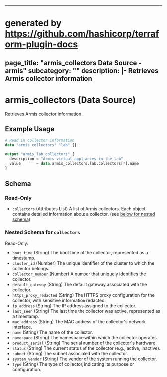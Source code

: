 <!--
Copyright (c) 1898 & Co.
SPDX-License-Identifier: Apache-2.0
-->

---
# generated by https://github.com/hashicorp/terraform-plugin-docs
page_title: "armis_collectors Data Source - armis"
subcategory: ""
description: |-
  Retrieves Armis collector information
---

# armis_collectors (Data Source)

Retrieves Armis collector information

## Example Usage

```terraform
# Read in collector information
data "armis_collectors" "lab" {}

output "armis_lab_collectors" {
  description = "Armis virtual appliances in the lab"
  value       = data.armis_collectors.lab.collectors[*].name
}
```

<!-- schema generated by tfplugindocs -->
## Schema

### Read-Only

- `collectors` (Attributes List) A list of Armis collectors. Each object contains detailed information about a collector. (see [below for nested schema](#nestedatt--collectors))

<a id="nestedatt--collectors"></a>
### Nested Schema for `collectors`

Read-Only:

- `boot_time` (String) The boot time of the collector, represented as a timestamp.
- `cluster_id` (Number) The unique identifier of the cluster to which the collector belongs.
- `collector_number` (Number) A number that uniquely identifies the collector.
- `default_gateway` (String) The default gateway associated with the collector.
- `https_proxy_redacted` (String) The HTTPS proxy configuration for the collector, with sensitive information redacted.
- `ip_address` (String) The IP address assigned to the collector.
- `last_seen` (String) The last time the collector was active, represented as a timestamp.
- `mac_address` (String) The MAC address of the collector's network interface.
- `name` (String) The name of the collector.
- `namespace` (String) The namespace within which the collector operates.
- `product_serial` (String) The serial number of the collector's hardware.
- `status` (String) The current status of the collector (e.g., active, inactive).
- `subnet` (String) The subnet associated with the collector.
- `system_vendor` (String) The vendor of the system running the collector.
- `type` (String) The type of collector, indicating its purpose or configuration.
